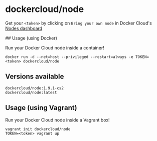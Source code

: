 # dockercloud/node

Get your `<token>` by clicking on `Bring your own node` in Docker Cloud's [Nodes dashboard](https://cloud.docker.com/node/cluster/list/)

## Usage (using Docker)

Run your Docker Cloud node inside a container!

	docker run -d --net=host --privileged --restart=always -e TOKEN=<token> dockercloud/node

## Versions available

	dockercloud/node:1.9.1-cs2
	dockercloud/node:latest


## Usage (using Vagrant)

Run your Docker Cloud node inside a Vagrant box!

	vagrant init dockercloud/node
	TOKEN=<token> vagrant up
